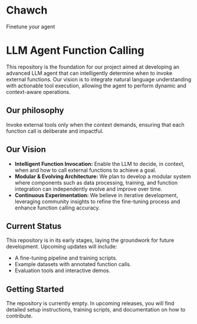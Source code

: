 # Chawch
Finetune your agent
# LLM Agent Function Calling

This repository is the foundation for our project aimed at developing an advanced LLM agent that can intelligently determine when to invoke external functions. Our vision is to integrate natural language understanding with actionable tool execution, allowing the agent to perform dynamic and context-aware operations. 

## Our philosophy
Invoke external tools only when the context demands, ensuring that each function call is deliberate and impactful.

## Our Vision

- **Intelligent Function Invocation:** Enable the LLM to decide, in context, when and how to call external functions to achieve a goal.
- **Modular & Evolving Architecture:** We plan to develop a modular system where components such as data processing, training, and function integration can independently evolve and improve over time.
- **Continuous Experimentation:** We believe in iterative development, leveraging community insights to refine the fine-tuning process and enhance function calling accuracy.

## Current Status

This repository is in its early stages, laying the groundwork for future development. Upcoming updates will include:
- A fine-tuning pipeline and training scripts.
- Example datasets with annotated function calls.
- Evaluation tools and interactive demos.

## Getting Started

The repository is currently empty. In upcoming releases, you will find detailed setup instructions, training scripts, and documentation on how to contribute.



